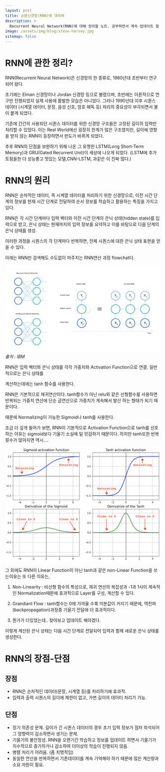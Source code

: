 ```yaml
---
layout: post
title: 순환신경망(RNN)에 대하여
description: >
  Recurrent Neural Network(RNN)에 대해 정리할 노트. 공부하면서 계속 업데이트 할 예정.
image: /assets/img/blog/steve-harvey.jpg
sitemap: false
---
```


# RNN에 관한 정리?

RNN(Recurrent Neural Network)은 신경망의 한 종류로, 1980년대 초반부터 연구되어 왔다.

초기에는 Elman 신경망이나 Jordan 신경망 등으로 불렸으며, 초반에는 이론적으로 연구만 진행되었지 실제 사용에 활발한 모습은 아니었다. 그러나 1990년대 이후 시퀸스 데이터 (시계열 데이터, 문장, 음성 신호, 암호 해독 등) 처리의 중요성이 부각되면서 불이 붙게 되었다.

기존에 간간히 사용되던 시퀸스 데이터를 위한 신경망 구조들은 고정된 길이의 입력만 처리할 수 있었다. 이는 Real World에선 굉장히 한계가 많은 구조였지만, 길이에 영향을 받지 않는 RNN이 등장하면서 판도가 바뀌게 되었다.

추후 RNN의 단점을 보완하기 위해 나온 그 유명한 LSTM(Long Short-Term Memory)과 GRU(Gated Recurrent Unit)이 세상에 나오게 되었다. (LSTM에 추가 토핑을한 더 성능좋고 멋있는 모델,CNN-LSTM, 과같은 이 진짜 많다.)

# RNN의 원리

RNN은 순차적인 데이터, 즉 시계열 데이터를 처리하기 위한 신경망으로, 이전 시간 단계의 정보를 현재 시간 단계로 전달하여 순서 정보를 학습하고 활용하는 특징을 가지고 있다.

RNN은 각 시간 단계마다 입력 벡터와 이전 시간 단계의 은닉 상태(hidden state)를 입력으로 받고, 은닉 상태는 현재까지의 입력 정보를 요약하고 이를 바탕으로 다음 단계의 은닉 상태를 생성.

이러한 과정을 시퀀스의 각 단계마다 반복하면, 전체 시퀀스에 대한 은닉 상태 표현을 얻을 수 있다.

아래는 RNN만 검색해도 수도없이 마주치는 RNN연산 과정 flowchat다.

![image](../../assets/img/post/what_is_RNN/RNN_Structure.jfif)
_출처 : IBM_

RNN은 입력 벡터와 은닉 상태를 각각 가중치와 Activation Function으로 연결. 일반적으로는 은닉 상태를

계산하는데에는 tanh 함수를 사용한다.

RNN은 기본적으로 재귀연산이다. tanh함수가 아닌 relu와 같은 선형함수를 사용하면 반복되는 가중치 연산에 단순 곱연산으로 가중치가 계속해서 발산 하는 형태가 되기 때문이다.

때문에 Normalizing이 가능한 Sigmoid나 tanh를 사용한다.

조금 더 깊게 들어가 보면, RNN이 기본적으로 Activation Function으로 tanh를 선호하는 이유는 sigmoid보다 기울기 소실에 덜 민감하기 때문이다. 하지만 tanh또한 반복 횟수가 많아지면 역시....

![image](../../assets/img/post/what_is_RNN/sigmoid_vs_tanh.png)

그 외에도 RNN이 Linear Function이 아닌 tanh과 같은 non-Linear Function을 쓰는이유는 또 다른 이유는,

1. Non-Linearity : 비선형 함수의 특성으로, 재귀 연산의 복잡성과 -1과 1사이 계속적인 Normalization때문에 효과적으로 Layer를 구성, 계산할 수 있다.

2. Grandiant Flow : tanh함수는 0에 가까울 수록 미분값이 커지기 때문에, 역전파(backpropagation)과정중 기울기 전달에 더 효과적이다.

3. 뭔가가 더있었는데.. 찾아보고 업데이트 해야겠다.

이렇게 계산된 은닉 상태는 다음 시간 단계로 전달되어 입력과 함께 새로운 은닉 상태를 생성한다.

# RNN의 장점-단점

## 장점

- RNN은 순차적인 데이터(문장, 시계열 등)를 처리하기에 효과적.
- 입력과 출력 시퀀스의 길이에 제한이 없고, 가변 길이의 데이터 처리가 가능.

## 단점

- 장기 의존성 문제. 길이가 긴 시퀸스 데이터의 경우 초기 입력 정보가 점차 희석되어 그 영향력이 감소하면서 생기는 문제.
- 기울기의 불안정성. RNN을 오랜기간 학습하고 정보를 업데이트 하면서 기울기가 지수적으로 증가하거나 감소하여 더이상의 학습이 진행되지 않음.
- 병렬 처리가 어려움. (좀 치명적임)
- 동일한 연산을 반복하면서 기존데이터를 계속 기억해야 하기 때문에 많은 계산량과 소요 자원이 필요.
